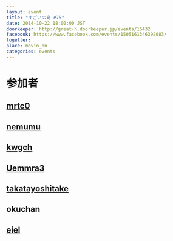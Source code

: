 ```yaml
---
layout: event
title: "すごい広島 #75"
date: 2014-10-22 18:00:00 JST
doorkeeper: http://great-h.doorkeeper.jp/events/16432
facebook: https://www.facebook.com/events/1505161346392083/
togetter:
place: movin_on
categories: events
---
```


# 参加者


## [mrtc0](http://twitter.com/mrtc0)


## [nemumu](https://github.com/nemumu)


## [kwgch](https://github.com/kwgch)


## [Uemmra3](https://github.com/Uemmra3)


## [takatayoshitake](http://twitter.com/takatayoshitake)


## okuchan


## [eiel](http://eiel.info/)
